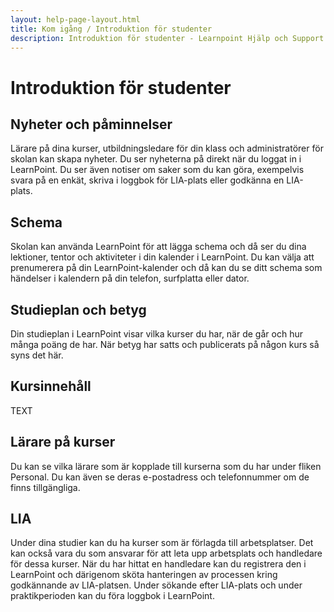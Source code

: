```yaml
---
layout: help-page-layout.html
title: Kom igång / Introduktion för studenter
description: Introduktion för studenter - Learnpoint Hjälp och Support
---
```


# Introduktion för studenter

## Nyheter och påminnelser

Lärare på dina kurser, utbildningsledare för din klass och administratörer för skolan kan skapa nyheter. Du ser nyheterna på direkt när du loggat in i LearnPoint. Du ser även notiser om saker som du kan göra, exempelvis svara på en enkät, skriva i loggbok för LIA-plats eller godkänna en LIA-plats.

## Schema

Skolan kan använda LearnPoint för att lägga schema och då ser du dina lektioner, tentor och aktiviteter i din kalender i LearnPoint. Du kan välja att prenumerera på din LearnPoint-kalender och då kan du se ditt schema som händelser i kalendern på din telefon, surfplatta eller dator.

## Studieplan och betyg

Din studieplan i LearnPoint visar vilka kurser du har, när de går och hur många poäng de har. När betyg har satts och publicerats på någon kurs så syns det här.

## Kursinnehåll

TEXT

## Lärare på kurser

Du kan se vilka lärare som är kopplade till kurserna som du har under fliken Personal. Du kan även se deras e-postadress och telefonnummer om de finns tillgängliga.

## LIA

Under dina studier kan du ha kurser som är förlagda till arbetsplatser. Det kan också vara du som ansvarar för att leta upp arbetsplats och handledare för dessa kurser. När du har hittat en handledare kan du registrera den i LearnPoint och därigenom sköta hanteringen av processen kring godkännande av LIA-platsen. Under sökande efter LIA-plats och under praktikperioden kan du föra loggbok i LearnPoint.